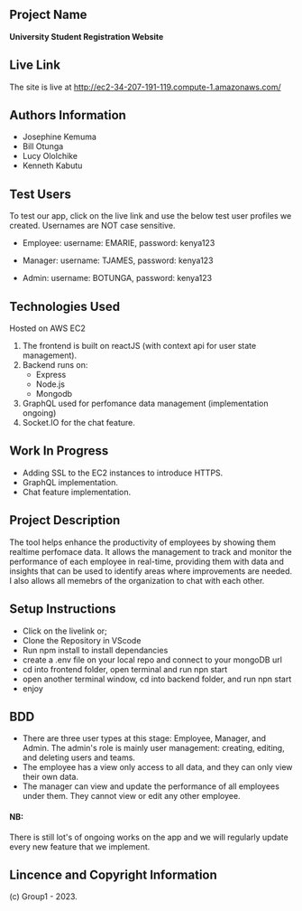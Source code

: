 ## Project Name
   **University Student Registration Website**

## Live Link
  The site is live at http://ec2-34-207-191-119.compute-1.amazonaws.com/

## Authors Information
   * Josephine Kemuma
   * Bill Otunga
   * Lucy Ololchike
   * Kenneth Kabutu

## Test Users
To test our app, click on the live link and use the below test user profiles we created. Usernames are NOT case sensitive.

* Employee: username: EMARIE, password: kenya123

* Manager: username: TJAMES, password: kenya123

* Admin:  username: BOTUNGA, password: kenya123

## Technologies Used
Hosted on AWS EC2
1. The frontend is built on reactJS (with context api for user state management). 
2. Backend runs on: 
   * Express
   * Node.js
   * Mongodb
3. GraphQL used for perfomance data management (implementation ongoing)
4. Socket.IO for the chat feature. 

## Work In Progress
* Adding SSL to the EC2 instances to introduce HTTPS.
* GraphQL implementation.
* Chat feature implementation. 

## Project Description
The tool helps enhance the productivity of employees by showing them realtime perfomace data. It allows the management to track and monitor the performance of each employee in real-time, providing them with data and insights that can be used to identify areas where improvements are needed. I also allows all memebrs of the organization to chat with each other.
   
## Setup Instructions
* Click on the livelink or;
* Clone the Repository in VScode
* Run npm install to install dependancies
* create a .env file on your local repo and connect to your mongoDB url
* cd into frontend folder, open terminal and run npn start
* open another terminal window, cd into backend folder, and run npn start
* enjoy

## BDD
* There are three user types at this stage: Employee, Manager, and Admin. 
The admin's role is mainly user management: creating, editing, and deleting users and teams. 
* The employee has a view only access to all data, and they can only view their own data. 
* The manager can view and update the performance of all employees under them. They cannot view or edit any other employee. 

#### NB:
There is still lot's of ongoing works on the app and we will regularly update every new feature that we implement.

## Lincence and Copyright Information
   (c) Group1 - 2023. 
